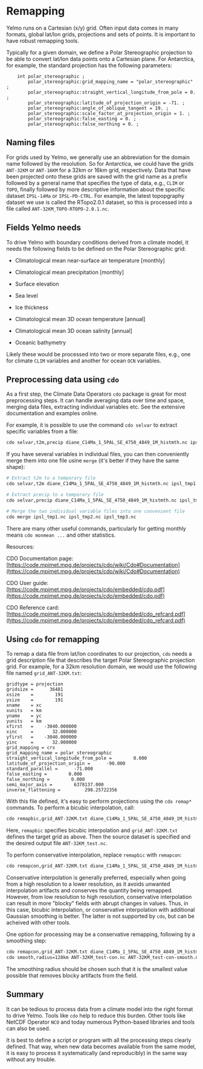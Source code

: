 # Remapping

Yelmo runs on a Cartesian (x/y) grid. Often input data comes in many formats, global lat/lon grids, projections and sets of points. It is important to have robust remapping tools. 

Typically for a given domain, we define a Polar Stereographic projection to be able to convert lat/lon data points onto a Cartesian plane. For Antarctica, for example, the standard projection has the following parameters:

```
	int polar_stereographic ;
		polar_stereographic:grid_mapping_name = "polar_stereographic" ;
		polar_stereographic:straight_vertical_longitude_from_pole = 0. ;
		polar_stereographic:latitude_of_projection_origin = -71. ;
		polar_stereographic:angle_of_oblique_tangent = 19. ;
		polar_stereographic:scale_factor_at_projection_origin = 1. ;
		polar_stereographic:false_easting = 0. ;
		polar_stereographic:false_northing = 0. ;
```

## Naming files

For grids used by Yelmo, we generally use an abbreviation for the domain name followed by the resolution. So for Antarctica, we could have the grids `ANT-32KM` or `ANT-16KM` for a 32km or 16km grid, respectively. Data that have been projected onto these grids are saved with the grid name as a prefix followed by a general name that specifies the type of data, e.g., `CLIM` or `TOPO`, finally followed by more descriptive information about the specific dataset `IPSL-14Ma` or `IPSL-PD-CTRL`. For example, the latest topopgraphy dataset we use is called the RTopo2.0.1 dataset, so this is processed into a file called `ANT-32KM_TOPO-RTOPO-2.0.1.nc`. 

## Fields Yelmo needs

To drive Yelmo with boundary conditions derived from a climate model, it needs the following fields to be defined on the Polar Stereographic grid:

- Climatological mean near-surface air temperature [monthly]
- Climatological mean precipitation [monthly]
- Surface elevation
- Sea level
- Ice thickness

- Climatological mean 3D ocean temperature [annual]
- Climatological mean 3D ocean salinity [annual]
- Oceanic bathymetry

Likely these would be processed into two or more separate files, e.g., one for climate `CLIM` variables and another for ocean `OCN` variables.

## Preprocessing data using `cdo`

As a first step, the Climate Data Operators `cdo` package is great for most preprocessing steps. It can handle averaging data over time and space, merging data files, extracting individual variables etc. See the extensive documentation and examples online. 

For example, it is possible to use the command `cdo selvar` to extract specific variables from a file:

```bash
cdo selvar,t2m,precip diane_C14Ma_1_5PAL_SE_4750_4849_1M_histmth.nc ipsl_tmp1.nc
```

If you have several variables in individual files, you can then conveniently merge them into one file usine `merge` (it's better if they have the same shape):

```bash
# Extract t2m to a temporary file
cdo selvar,t2m diane_C14Ma_1_5PAL_SE_4750_4849_1M_histmth.nc ipsl_tmp1.nc

# Extract precip to a temporary file
cdo selvar,precip diane_C14Ma_1_5PAL_SE_4750_4849_1M_histmth.nc ipsl_tmp2.nc

# Merge the two individual variable files into one convenient file
cdo merge ipsl_tmp1.nc ipsl_tmp2.nc ipsl_tmp3.nc
```

There are many other useful commands, particularly for getting monthly means `cdo monmean ...` and other statistics. 

Resources:

CDO Documentation page:
[https://code.mpimet.mpg.de/projects/cdo/wiki/Cdo#Documentation](https://code.mpimet.mpg.de/projects/cdo/wiki/Cdo#Documentation)

CDO User guide:
[https://code.mpimet.mpg.de/projects/cdo/embedded/cdo.pdf](https://code.mpimet.mpg.de/projects/cdo/embedded/cdo.pdf)

CDO Reference card:
[https://code.mpimet.mpg.de/projects/cdo/embedded/cdo_refcard.pdf](https://code.mpimet.mpg.de/projects/cdo/embedded/cdo_refcard.pdf)

## Using `cdo` for remapping

To remap a data file from lat/lon coordinates to our projection, `cdo` needs a grid description file that describes the target Polar Stereographic projection grid. For example, for a 32km resolution domain, we would use the following file named `grid_ANT-32KM.txt`:

```
gridtype = projection
gridsize =      36481
xsize    =        191
ysize    =        191
xname    = xc
xunits   = km
yname    = yc
yunits   = km
xfirst   =    -3040.000000
xinc     =       32.000000
yfirst   =    -3040.000000
yinc     =       32.000000
grid_mapping = crs
grid_mapping_name = polar_stereographic
straight_vertical_longitude_from_pole =        0.000
latitude_of_projection_origin =      -90.000
standard_parallel =      -71.000
false_easting =        0.000
false_northing =        0.000
semi_major_axis =        6378137.000
inverse_flattening =         298.25722356
```

With this file defined, it's easy to perform projections using the `cdo remap*` commands. To perform a bicubic interpolation, call:

```bash
cdo remapbic,grid_ANT-32KM.txt diane_C14Ma_1_5PAL_SE_4750_4849_1M_histmth.nc ANT-32KM_test-bic.nc
```

Here, `remapbic` specifies bicubic interpolation and `grid_ANT-32KM.txt` defines the target grid as above. Then the source dataset is specified and the desired output file `ANT-32KM_test.nc`. 

To perform conservative interpolation, replace `remapbic` with `remapcon`:

```bash
cdo remapcon,grid_ANT-32KM.txt diane_C14Ma_1_5PAL_SE_4750_4849_1M_histmth.nc ANT-32KM_test-con.nc
```

Conservative interpolation is generally preferred, especially when going from a high resolution to a lower resolution, as it avoids unwanted interpolation artifacts and conserves the quantity being remapped. However, from low resolution to high resolution, conservative interpolation can result in more "blocky" fields with abrupt changes in values. Thus, in this case, bicubic interpolation, or conservative interpolation with additional Gaussian smoothing is better. The latter is not supported by `cdo`, but can be acheived with other tools.

One option for processing may be a conservative remapping, following by a smoothing step:

```bash
cdo remapcon,grid_ANT-32KM.txt diane_C14Ma_1_5PAL_SE_4750_4849_1M_histmth.nc ANT-32KM_test-con.nc
cdo smooth,radius=128km ANT-32KM_test-con.nc ANT-32KM_test-con-smooth.nc

```

The smoothing radius should be chosen such that it is the smallest value possible that removes blocky artifacts from the field. 

## Summary

It can be tedious to process data from a climate model into the right format to drive Yelmo. Tools like `cdo` help to reduce this burden. Other tools like NetCDF Operator `NCO` and today numerous Python-based libraries and tools can also be used. 

It is best to define a script or program with all the processing steps clearly defined. That way, when new data becomes available from the same model, it is easy to process it systematically (and reproducibly) in the same way without any trouble. 


